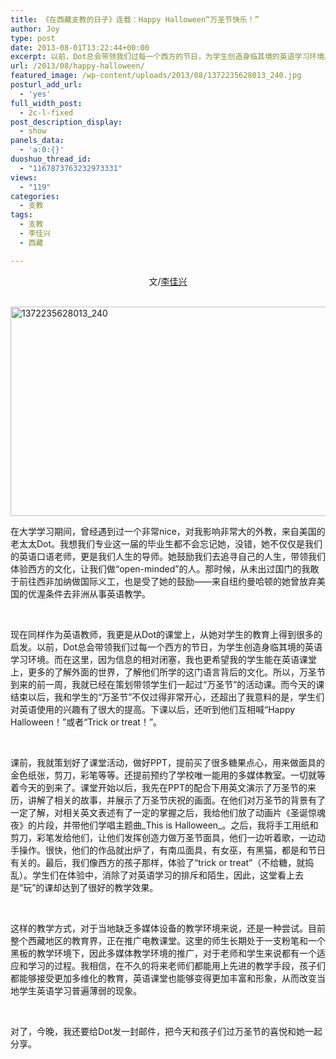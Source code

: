 ```yaml
---
title: 《在西藏支教的日子》连载：Happy Halloween“万圣节快乐！”
author: Joy
type: post
date: 2013-08-01T13:22:44+00:00
excerpt: 以前，Dot总会带领我们过每一个西方的节日，为学生创造身临其境的英语学习环境。而在这里，因为信息的相对闭塞，我也更希望我的学生能在英语课堂上，更多的了解外面的世界，了解他们所学的这门语言背后的文化。
url: /2013/08/happy-halloween/
featured_image: /wp-content/uploads/2013/08/1372235628013_240.jpg
posturl_add_url:
  - 'yes'
full_width_post:
  - 2c-l-fixed
post_description_display:
  - show
panels_data:
  - 'a:0:{}'
duoshuo_thread_id:
  - "1167873763232973331"
views:
  - "119"
categories:
  - 支教
tags:
  - 支教
  - 李佳兴
  - 西藏

---
```

<p style="text-align: center;">
  文/<a href="http://weibo.com/duoduo4peaceandlove" target="_blank">李佳兴</a>
</p>

 [<img class="alignnone  wp-image-7074" alt="1372235628013_240" src="http://hicape.com/wp-content/uploads/2013/08/1372235628013_240.jpg" width="538" height="335" srcset="http://hicape.com/wp-content/uploads/2013/08/1372235628013_240.jpg 896w, http://hicape.com/wp-content/uploads/2013/08/1372235628013_240-300x187.jpg 300w" sizes="(max-width: 538px) 100vw, 538px" />][1]

在大学学习期间，曾经遇到过一个非常nice，对我影响非常大的外教，来自美国的老太太Dot。我想我们专业这一届的毕业生都不会忘记她，没错，她不仅仅是我们的英语口语老师，更是我们人生的导师。她鼓励我们去追寻自己的人生，带领我们体验西方的文化，让我们做“open-minded”的人。那时候，从未出过国门的我敢于前往西非加纳做国际义工，也是受了她的鼓励——来自纽约曼哈顿的她曾放弃美国的优渥条件去非洲从事英语教学。

&nbsp;

现在同样作为英语教师，我更是从Dot的课堂上，从她对学生的教育上得到很多的启发。以前，Dot总会带领我们过每一个西方的节日，为学生创造身临其境的英语学习环境。而在这里，因为信息的相对闭塞，我也更希望我的学生能在英语课堂上，更多的了解外面的世界，了解他们所学的这门语言背后的文化。所以，万圣节到来的前一周，我就已经在策划带领学生们一起过“万圣节”的活动课。而今天的课结束以后，我和学生的“万圣节”不仅过得非常开心，还超出了我意料的是，学生们对英语使用的兴趣有了很大的提高。下课以后，还听到他们互相喊“Happy Halloween！”或者“Trick or treat！”。

&nbsp;

课前，我就策划好了课堂活动，做好PPT，提前买了很多糖果点心，用来做面具的金色纸张，剪刀，彩笔等等。还提前预约了学校唯一能用的多媒体教室。一切就等着今天的到来了。课堂开始以后，我先在PPT的配合下用英文演示了万圣节的来历，讲解了相关的故事，并展示了万圣节庆祝的画面。在他们对万圣节的背景有了一定了解，对相关英文表述有了一定的掌握之后，我给他们放了动画片《圣诞惊魂夜》的片段，并带他们学唱主题曲_This is Halloween_。之后，我将手工用纸和剪刀，彩笔发给他们，让他们发挥创造力做万圣节面具，他们一边听着歌，一边动手操作。很快，他们的作品就出炉了，有南瓜面具，有女巫，有黑猫，都是和节日有关的。最后，我们像西方的孩子那样，体验了“trick or treat”（不给糖，就捣乱）。学生们在体验中，消除了对英语学习的排斥和陌生，因此，这堂看上去是“玩”的课却达到了很好的教学效果。

&nbsp;

这样的教学方式，对于当地缺乏多媒体设备的教学环境来说，还是一种尝试。目前整个西藏地区的教育界，正在推广电教课堂。这里的师生长期处于一支粉笔和一个黑板的教学环境下，因此多媒体教学环境的推广，对于老师和学生来说都有一个适应和学习的过程。我相信，在不久的将来老师们都能用上先进的教学手段，孩子们都能够接受更加多维化的教育，英语课堂也能够变得更加丰富和形象，从而改变当地学生英语学习普遍薄弱的现象。

&nbsp;

对了，今晚，我还要给Dot发一封邮件，把今天和孩子们过万圣节的喜悦和她一起分享。

 [1]: http://hicape.com/wp-content/uploads/2013/08/1372235628013_240.jpg